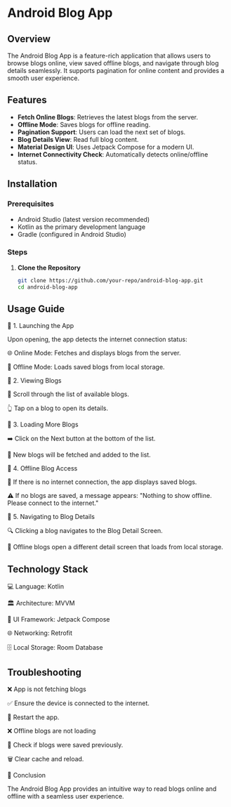 # Android Blog App

## Overview

The Android Blog App is a feature-rich application that allows users to browse blogs online, view saved offline blogs, and navigate through blog details seamlessly. It supports pagination for online content and provides a smooth user experience.

## Features

- **Fetch Online Blogs**: Retrieves the latest blogs from the server.
- **Offline Mode**: Saves blogs for offline reading.
- **Pagination Support**: Users can load the next set of blogs.
- **Blog Details View**: Read full blog content.
- **Material Design UI**: Uses Jetpack Compose for a modern UI.
- **Internet Connectivity Check**: Automatically detects online/offline status.

## Installation

### Prerequisites

- Android Studio (latest version recommended)
- Kotlin as the primary development language
- Gradle (configured in Android Studio)

### Steps

1. **Clone the Repository**

   ```bash
   git clone https://github.com/your-repo/android-blog-app.git
   cd android-blog-app

  ##  Usage Guide

🔹 1. Launching the App

Upon opening, the app detects the internet connection status:

🌐 Online Mode: Fetches and displays blogs from the server.

📴 Offline Mode: Loads saved blogs from local storage.

🔹 2. Viewing Blogs

📜 Scroll through the list of available blogs.

👆 Tap on a blog to open its details.

🔹 3. Loading More Blogs

➡️ Click on the Next button at the bottom of the list.

🔄 New blogs will be fetched and added to the list.

🔹 4. Offline Blog Access

🚫 If there is no internet connection, the app displays saved blogs.

⚠️ If no blogs are saved, a message appears: "Nothing to show offline. Please connect to the internet."

🔹 5. Navigating to Blog Details

🔍 Clicking a blog navigates to the Blog Detail Screen.

📂 Offline blogs open a different detail screen that loads from local storage.

## Technology Stack

💻 Language: Kotlin

🏛️ Architecture: MVVM

🎨 UI Framework: Jetpack Compose

🌐 Networking: Retrofit

🗄️ Local Storage: Room Database

## Troubleshooting

❌ App is not fetching blogs

✅ Ensure the device is connected to the internet.

🔄 Restart the app.

❌ Offline blogs are not loading

📂 Check if blogs were saved previously.

🗑️ Clear cache and reload.

📢 Conclusion

The Android Blog App provides an intuitive way to read blogs online and offline with a seamless user experience.
